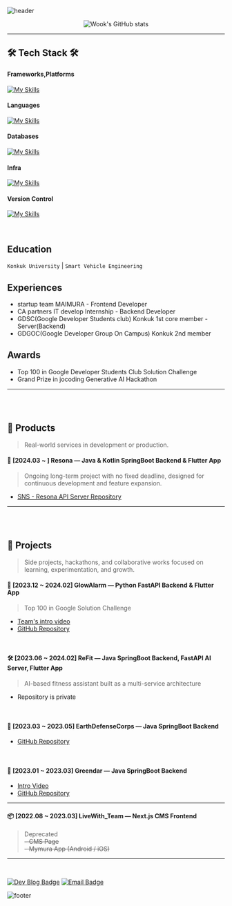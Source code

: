 ![header](https://capsule-render.vercel.app/api?type=transparent&color=gradient&height=200&section=header&text=Speculating%Wook&fontSize=50&fontColor=2E8B57)

<div>

<div align="center">

![Wook's GitHub stats](https://github-readme-stats.vercel.app/api?username=speculatingwook&show_icons=true&theme=vue-dark)

</div>



------


## 🛠 Tech Stack 🛠

#### Frameworks,Platforms
[![My Skills](https://skillicons.dev/icons?i=spring,nextjs)](https://skillicons.dev)<br>



#### Languages
[![My Skills](https://skillicons.dev/icons?i=java,javascript,python)](https://skillicons.dev)<br>


#### Databases
[![My Skills](https://skillicons.dev/icons?i=mysql,mongo)](https://skillicons.dev)<br>


#### Infra
[![My Skills](https://skillicons.dev/icons?i=aws,gcp,docker,githubactions)](https://skillicons.dev)<br>




#### Version Control
[![My Skills](https://skillicons.dev/icons?i=git,github)](https://skillicons.dev)<br>

</div>

<br/>

## Education
`Konkuk University` | `Smart Vehicle Engineering`

## Experiences
- startup team MAIMURA - Frontend Developer
- CA partners IT develop Internship - Backend Developer
- GDSC(Google Developer Students club) Konkuk 1st core member - Server(Backend)
- GDGOC(Google Developer Group On Campus) Konkuk 2nd member

## Awards
- Top 100 in Google Developer Students Club Solution Challenge
- Grand Prize in jocoding Generative AI Hackathon

---
<br/>
<br/>

## 🧪 Products
> Real-world services in development or production.

#### 📱 [2024.03 ~ ] Resona — Java & Kotlin SpringBoot Backend & Flutter App
> Ongoing long-term project with no fixed deadline, designed for continuous development and feature expansion.
- [SNS - Resona API Server Repository](https://github.com/Team-SynApps/resona-api-server)

---

<br/>
<br/>

## 🚀 Projects
> Side projects, hackathons, and collaborative works focused on learning, experimentation, and growth.

#### 🧠 [2023.12 ~ 2024.02] GlowAlarm — Python FastAPI Backend & Flutter App
> Top 100 in Google Solution Challenge
- [Team's intro video](https://www.youtube.com/watch?v=2ticysXQrvU)
- [GitHub Repository](https://github.com/sound-light)

<br/>

#### 🛠 [2023.06 ~ 2024.02] ReFit — Java SpringBoot Backend, FastAPI AI Server, Flutter App
> AI-based fitness assistant built as a multi-service architecture
- Repository is private

<br/>

#### 🌱 [2023.03 ~ 2023.05] EarthDefenseCorps — Java SpringBoot Backend
- [GitHub Repository](https://github.com/EarthDefenseCorps/earth-defense-corps-backend)

<br/>

#### 🌱 [2023.01 ~ 2023.03] Greendar — Java SpringBoot Backend
- [Intro Video](https://www.youtube.com/watch?v=aUiaK_zgogw)
- [GitHub Repository](https://github.com/Team-Greendar/GreendarServer)


---
#### 📦 [2022.08 ~ 2023.03] LiveWith_Team — Next.js CMS Frontend
> Deprecated  
~~- CMS Page~~  
~~- Mymura App (Android / iOS)~~

-------
<br/>

[![Dev Blog Badge](http://img.shields.io/badge/Tech%20Blog-11B48A?style=flat&logo=Vimeo&logoColor=white)](https://blog-full-of-desire-v3.vercel.app) [![Email Badge](http://img.shields.io/badge/-Gmail-orange?style=flat&logo=Gmail&logoColor=white)](mailto:bwook9908@gmail.com)

![footer](https://capsule-render.vercel.app/api?type=waving&color=2E8B57&height=200&section=footer)
</box>

